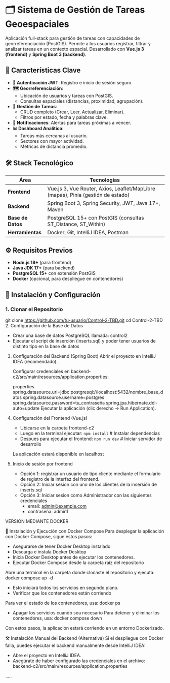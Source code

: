 # 🗂️ Sistema de Gestión de Tareas Geoespaciales

Aplicación full-stack para gestión de tareas con capacidades de georreferenciación (PostGIS). Permite a los usuarios registrar, filtrar y analizar tareas en un contexto espacial. Desarrollado con **Vue.js 3 (frontend)** y **Spring Boot 3 (backend)**.

## 🌟 Características Clave
- **🔐 Autenticación JWT**: Registro e inicio de sesión seguro.
- **🗺️ Georreferenciación**: 
  - Ubicación de usuarios y tareas con PostGIS.
  - Consultas espaciales (distancias, proximidad, agrupación).
- **📝 Gestión de Tareas**:
  - CRUD completo (Crear, Leer, Actualizar, Eliminar).
  - Filtros por estado, fecha y palabras clave.
- **🔔 Notificaciones**: Alertas para tareas próximas a vencer.
- **📊 Dashboard Analítico**:
  - Tareas más cercanas al usuario.
  - Sectores con mayor actividad.
  - Métricas de distancia promedio.

## 🛠 Stack Tecnológico
| **Área**          | **Tecnologías**                                                                 |
|-------------------|---------------------------------------------------------------------------------|
| **Frontend**      | Vue.js 3, Vue Router, Axios, Leaflet/MapLibre (mapas), Pinia (gestión de estado)|
| **Backend**       | Spring Boot 3, Spring Security, JWT, Java 17+, Maven                            |
| **Base de Datos** | PostgreSQL 15+ con PostGIS (consultas ST_Distance, ST_Within)               |
| **Herramientas**  | Docker, Git, IntelliJ IDEA, Postman                                             |

## ⚙️ Requisitos Previos
- **Node.js 18+** (para frontend)
- **Java JDK 17+** (para backend)
- **PostgreSQL 15+** con extensión PostGIS
- **Docker** (opcional, para despliegue en contenedores)

## 🚀 Instalación y Configuración

### 1. Clonar el Repositorio

git clone https://github.com/tu-usuario/Control-2-TBD.git
cd Control-2-TBD
2. Configuración de la Base de Datos

  - Crear una base de datos PostgreSQL llamada: control2 
  - Ejecutar el script de inserción (inserts.sql) y poder tener usuarios de distinto tipo en la base de datos

  

3. Configuración del Backend (Spring Boot)
    Abrir el proyecto en IntelliJ IDEA (recomendado).

    Configurar credenciales en backend-c2/src/main/resources/application.properties:

    properties
    spring.datasource.url=jdbc:postgresql://localhost:5432/nombre_base_datos
    spring.datasource.username=postgres
    spring.datasource.password=tu_contraseña
    spring.jpa.hibernate.ddl-auto=update
    Ejecutar la aplicación (clic derecho → Run Application).

4. Configuración del Frontend (Vue.js)
    - Ubicarse en la carpeta frontend-c2
    - Luego en la terminal ejecutar: `npm install`       # Instalar dependencias
    - Despues para ejecutar el frontend: `npm run dev`      # Iniciar servidor de desarrollo
    
   La aplicación estará disponible en lacalhost
5. Inicio de sesión por frontend
   - Opción 1: registrar un usuario de tipo cliente mediante el formulario de registro de la interfaz del frontend.
   - Opción 2: Iniciar sesion con uno de los clientes de la insersión de inserts.sql
   - Opción 3: Iniciar sesion como Administrador con las siguientes credenciales
     - email: admin@example.com
     - contraseña: admin1
     
  VERSION MEDIANTE DOCKER

🚢 Instalación y Ejecución con Docker Compose
Para desplegar la aplicación con Docker Compose, sigue estos pasos:

- Asegurarse de tener Docker Desktop instalado
- Descarga e instala Docker Desktop 
- Inicia Docker Desktop antes de ejecutar los contenedores.
- Ejecutar Docker Compose desde la carpeta raíz del repositorio

Abre una terminal en la carpeta donde clonaste el repositorio y ejecuta:
docker compose up -d
- Esto iniciará todos los servicios en segundo plano.
- Verificar que los contenedores están corriendo

Para ver el estado de los contenedores, usa:
docker ps

- Apagar los servicios cuando sea necesario
Para detener y eliminar los contenedores, usa:
docker compose down


Con estos pasos, la aplicación estará corriendo en un entorno Dockerizado.

🛠 Instalación Manual del Backend (Alternativa)
Si el despliegue con Docker falla, puedes ejecutar el backend manualmente desde IntelliJ IDEA:
- Abre el proyecto en IntelliJ IDEA.
- Asegúrate de haber configurado las credenciales en el archivo:
backend-c2/src/main/resources/application.properties

.....
